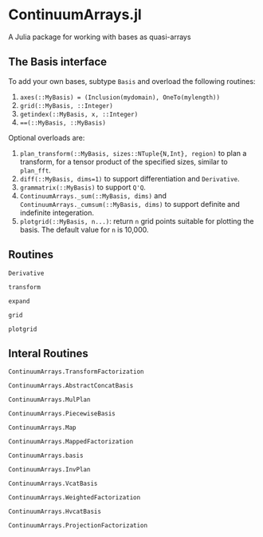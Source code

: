# ContinuumArrays.jl
A Julia package for working with bases as quasi-arrays

## The Basis interface

To add your own bases, subtype `Basis` and overload the following routines:

1. `axes(::MyBasis) = (Inclusion(mydomain), OneTo(mylength))`
2. `grid(::MyBasis, ::Integer)`
3. `getindex(::MyBasis, x, ::Integer)`
4. `==(::MyBasis, ::MyBasis)`

Optional overloads are:

1. `plan_transform(::MyBasis, sizes::NTuple{N,Int}, region)` to plan a transform, for a tensor
product of the specified sizes, similar to `plan_fft`.
2. `diff(::MyBasis, dims=1)` to support differentiation and `Derivative`. 
3. `grammatrix(::MyBasis)` to support `Q'Q`. 
4. `ContinuumArrays._sum(::MyBasis, dims)` and `ContinuumArrays._cumsum(::MyBasis, dims)` to support definite and indefinite integeration.
5. `plotgrid(::MyBasis, n...)`: return `n` grid points suitable for plotting the basis. The default value for `n` is 10,000. 


## Routines


```@docs
Derivative
```
```@docs
transform
```
```@docs
expand
```
```@docs
grid
```
```@docs 
plotgrid
```


## Interal Routines

```@docs
ContinuumArrays.TransformFactorization
```

```@docs
ContinuumArrays.AbstractConcatBasis
```
```@docs
ContinuumArrays.MulPlan
```
```@docs
ContinuumArrays.PiecewiseBasis
```
```@docs
ContinuumArrays.Map
```
```@docs
ContinuumArrays.MappedFactorization
```
```@docs
ContinuumArrays.basis
```
```@docs
ContinuumArrays.InvPlan
```
```@docs
ContinuumArrays.VcatBasis
```
```@docs
ContinuumArrays.WeightedFactorization
```
```@docs
ContinuumArrays.HvcatBasis
```
```@docs
ContinuumArrays.ProjectionFactorization
```
```
